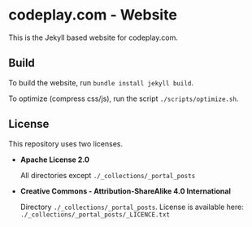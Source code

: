 # codeplay.com - Website

This is the Jekyll based website for codeplay.com.


## Build

To build the website, run `bundle install jekyll build`.

To optimize (compress css/js), run the script `./scripts/optimize.sh`.

## License

This repository uses two licenses. 

* **Apache License 2.0**

  All directories except `./_collections/_portal_posts`
* **Creative Commons - Attribution-ShareAlike 4.0 International**

  Directory `./_collections/_portal_posts`. License is available here: `./_collections/_portal_posts/_LICENCE.txt`